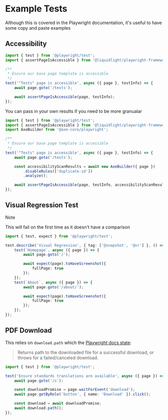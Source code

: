 # Example Tests

Although this is covered in the Playwright documentation, it's useful to have some copy and paste examples

## Accessibility

```ts
import { test } from '@playwright/test';
import { assertPageIsAccessible } from '@liquidlight/playwright-framework/tests';

/**
 * Ensure our base page template is accessible
 */
test('"Tests" page is accessible', async ({ page }, testInfo) => {
    await page.goto('/tests');

    await assertPageIsAccessible(page, testInfo);
});
```

You can pass in your own results if you need to be more granualar

```ts
import { test } from '@playwright/test';
import { assertPageIsAccessible } from '@liquidlight/playwright-framework/tests';
import AxeBuilder from '@axe-core/playwright';

/**
 * Ensure our base page template is accessible
 */
test('"Tests" page is accessible', async ({ page }, testInfo) => {
    await page.goto('/tests');

    const accessibilityScanResults = await new AxeBuilder({ page })
        .disableRules(['duplicate-id'])
        .analyze();

    await assertPageIsAccessible(page, testInfo, accessibilityScanResults);
});
```

## Visual Regression Test

> [!NOTE]
> This will fail on the first time as it doesn't have a comparison

```ts
import { test, expect } from '@playwright/test';

test.describe('Visual Regression', { tag: ['@snapshot', '@vr'] }, () => {
    test(`Homepage`, async ({ page }) => {
        await page.goto('/');

        await expect(page).toHaveScreenshot({
            fullPage: true
        });
    });
    test(`About`, async ({ page }) => {
        await page.goto('/about/');

        await expect(page).toHaveScreenshot({
            fullPage: true
        });
    });
});
```

## PDF Download

This relies on `download.path` which the [Playwright docs state](https://playwright.dev/docs/api/class-download#download-path):

> Returns path to the downloaded file for a successful download, or throws for a failed/canceled download.

```ts
import { test } from '@playwright/test';

test('Ensure standards translations are available', async ({ page }) => {
    await page.goto('/s');

    const downloadPromise = page.waitForEvent('download');
    await page.getByRole('button', { name: 'Download' }).click();

    const download = await downloadPromise;
    await download.path();
});
```
